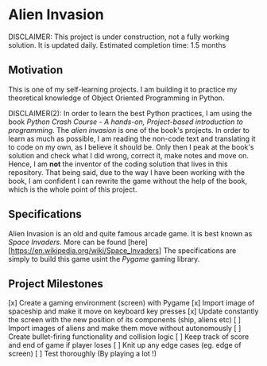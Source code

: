 # Alien Invasion

DISCLAIMER: This project is under construction, not a fully working solution. It is updated daily. 
Estimated completion time: 1.5 months

## Motivation
This is one of my self-learning projects. I am building it to practice my theoretical knowledge of Object Oriented Programming in Python.

DISCLAIMER(2): In order to learn the best Python practices, I am using the book *Python Crash Course - A hands-on, Project-based introduction to programming*.
The *alien invasion* is one of the book's projects. In order to learn as much as possible, I am reading the non-code text and translating it to code on my own,
as I believe it should be. Only then I peak at the book's solution and check what I did wrong, correct it, make notes and move on. 
Hence, I am **not** the inventor of the coding solution that lives in this repository. That being said, due to the way 
I have been working with the book, I am confident I can rewrite the game without the help of the book, which is the whole point of this project.

## Specifications
Alien Invasion is an old and quite famous arcade game. It is best known as *Space Invaders*. More can be found [here][https://en.wikipedia.org/wiki/Space_Invaders]
The specifications are simply to build this game usint the *Pygame* gaming library.

## Project Milestones

[x] Create a gaming environment (screen) with Pygame
[x] Import image of spaceship and make it move on keyboard key presses
[x] Update constantly the screen with the new position of its components (ship, aliens etc)
[ ] Import images of aliens and make them move without autonomously
[ ] Create bullet-firing functionality and collision logic
[ ] Keep track of score and end of game if player loses
[ ] Knit up any edge cases (eg. edge of screen)
[ ] Test thoroughly (By playing a lot !)


